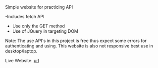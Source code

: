 Simple website for practicing API

-Includes fetch API
- Use only the GET method
- Use of JQuery in targeting DOM 

Note: The use API's in this project is free thus expect some errors for authenticating and using. This website is also not responsive best use in desktop/laptop. 

Live Website: [url]() 

